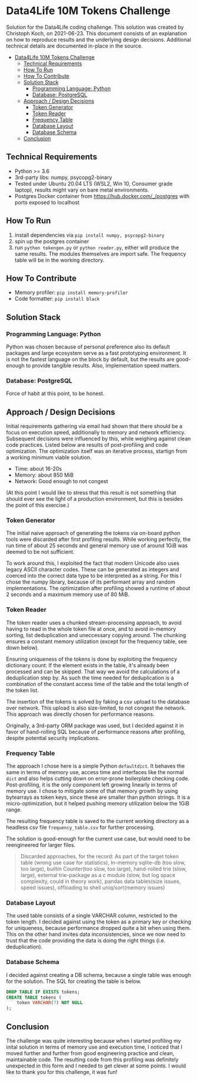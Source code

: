 # Data4Life 10M Tokens Challenge
Solution for the Data4Life coding challenge. This solution was created by Christoph Koch, on 2021-06-23. This document consists of an explanation on how to reproduce results and the underlying design decisions. Additional technical details are documented in-place in the source.

- [Data4Life 10M Tokens Challenge](#data4life-10m-tokens-challenge)
  - [Technical Requirements](#technical-requirements)
  - [How To Run](#how-to-run)
  - [How To Contribute](#how-to-contribute)
  - [Solution Stack](#solution-stack)
    - [Programming Language: Python](#programming-language-python)
    - [Database: PostgreSQL](#database-postgresql)
  - [Approach / Design Decisions](#approach--design-decisions)
    - [Token Generator](#token-generator)
    - [Token Reader](#token-reader)
    - [Frequency Table](#frequency-table)
    - [Database Layout](#database-layout)
    - [Database Schema](#database-schema)
  - [Conclusion](#conclusion)


## Technical Requirements
- Python >= 3.6
- 3rd-party libs: numpy, psycopg2-binary
- Tested under Ubuntu 20.04 LTS (WSL2, Win 10, Consumer grade laptop), results might vary on bare metal environments.
- Postgres Docker container from https://hub.docker.com/_/postgres with ports exposed to localhost

## How To Run
1. install dependencies via `pip install numpy, psycopg2-binary`
2. spin up the postgres container
3. run `python tokengen.py` or `python reader.py`, either will produce the same results. The modules themselves are import safe. The frequency table will be in the working directory.

## How To Contribute
- Memory profiler: `pip install memory-profiler`
- Code formatter: `pip install black`

## Solution Stack
### Programming Language: Python
Python was chosen because of personal preference also its default packages and large ecosystem serve as a fast prototyping environment. It is not the fastest language on the block by default, but the results are good-enough to provide tangible results. Also, implementation speed matters.

### Database: PostgreSQL
Force of habit at this point, to be honest.

## Approach / Design Decisions
Initial requirements gathering via email had shown that there should be a focus on execution speed, additionally to memory and network efficiency. Subsequent decisions were influenced by this, while weighing against clean code practices. Listed below are results of post-profiling and code optimization. The optimization itself was an iterative process, startign from a working minimum viable solution.

- Time: about 16-20s
- Memory: about 850 MiB
- Network: Good enough to not congest

(At this point I would like to stress that this result is not something that should ever see the light of a production environment, but this is besides the point of this exercise.)

### Token Generator
The initial naive approach of generating the tokens via on-board python tools were discarded after first profiling results. While working perfectly, the run time of about 25 seconds and general memory use of around 1GiB was deemed to be not sufficient.

To work around this, I exploited the fact that modern Unicode also uses legacy ASCII character codes. These can be generated as integers and coerced into the correct data type to be interpreted as a string. For this I chose the numpy library, because of its performant array and random implementations. The optimization after profiling showed a runtime of about 2 seconds and a maximum memory use of 80 MiB.

### Token Reader
The token reader uses a chunked stream-processing approach, to avoid having to read in the whole token file at once, and to avoid in-memory sorting, list deduplication and uneccessary copying around. The chunking ensures a constant memory utilization (except for the frequency table, see down below).

Ensuring uniqueness of the tokens is done by exploiting the frequency dictionary count: If the element exists in the table,
it's already been processed and can be skipped. That way we avoid the calculations of a deduplication step by. As such the time needed for deduplication is a combination of the constant access time of the table and the total length of the token list.

The insertion of the tokens is solved by faking a csv upload to the database over network. This upload is also size-limited, to not congest the network. This approach was directly chosen for performance reasons.

Originally, a 3rd-party ORM package was used, but I decided against it in favor of hand-rolling SQL because of performance reasons after profiling, despite potential security implications.

### Frequency Table
The approach I chose here is a simple Python `defaultdict`. It behaves the same in terms of memory use, access time and interfaces like the normal `dict` and also helps cutting down on error-prone boilerplate checking code. Post-profiling, it is the only component left growing linearly in terms of memory use. I chose to mitigate some of that memory growth by using bytearrays as token keys, since these are smaller than python strings. It is a micro-optimization, but it helped pushing memory utilization below the 1GiB range. 

The resulting frequency table is saved to the current working directory as a headless csv file `frequency_table.csv` for further processing.

The solution is good-enough for the current use case, but would need to be reengineered for larger files.

> Discarded approaches, for the record: As part of the target token table (wrong use case for statistics), In-memory sqlite-db (too slow, too large), builtin Counter(too slow, too large), hand-rolled trie (slow, large), external trie-package as a c module (slow, but log space complexity, could in theory work), pandas data tables(size issues, speed issues), offloading to shell uniq/sort(memory issues)

### Database Layout
The used table consists of a single VARCHAR column, restricted to the token length. I decided against using the token as a primary key or checking for uniqueness, because performance dropped quite a bit when using them. This on the other hand invites data inconsistencies, since we now need to trust that the code providing the data is doing the right things (i.e. deduplication).

### Database Schema
I decided against creating a DB schema, because a single table was enough for the solution. The SQL for creating the table is below.

```SQL
DROP TABLE IF EXISTS tokens; 
CREATE TABLE tokens (
    token VARCHAR(7) NOT NULL 
);
```

## Conclusion
The challenge was quite interesting because when I started profiling my inital solution in terms of memory use and execution time, I noticed that I moved further and further from good engineering practice and clean, maintainable code. The resulting code from this profiling was definitely unexpected in this form and I needed to get clever at some points. I would like to thank you for this challenge, it was fun!
